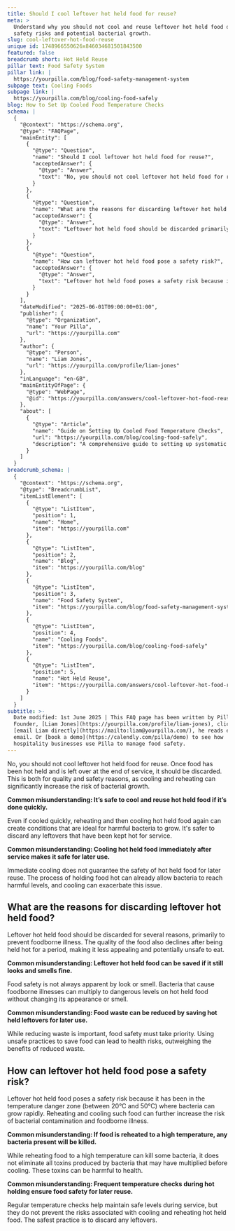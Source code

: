 ```yaml
---
title: Should I cool leftover hot held food for reuse?
meta: >
  Understand why you should not cool and reuse leftover hot held food due to
  safety risks and potential bacterial growth.
slug: cool-leftover-hot-food-reuse
unique id: 1748966550626x846034681501843500
featured: false
breadcrumb short: Hot Held Reuse
pillar text: Food Safety System
pillar link: |
  https://yourpilla.com/blog/food-safety-management-system
subpage text: Cooling Foods
subpage link: |
  https://yourpilla.com/blog/cooling-food-safely
blog: How to Set Up Cooled Food Temperature Checks
schema: |
  {
    "@context": "https://schema.org",
    "@type": "FAQPage",
    "mainEntity": [
      {
        "@type": "Question",
        "name": "Should I cool leftover hot held food for reuse?",
        "acceptedAnswer": {
          "@type": "Answer",
          "text": "No, you should not cool leftover hot held food for reuse. Once food has been hot held and is left over at the end of service, it should be discarded to ensure safety and maintain quality. Cooling and reheating can significantly increase the risk of bacterial growth, making the food unsafe for consumption."
        }
      },
      {
        "@type": "Question",
        "name": "What are the reasons for discarding leftover hot held food?",
        "acceptedAnswer": {
          "@type": "Answer",
          "text": "Leftover hot held food should be discarded primarily to prevent foodborne illness. The quality of the food also declines after being held hot for a period, making it less appealing and potentially unsafe to eat. Bacteria that cause foodborne illnesses can multiply to dangerous levels on hot held food without changing its appearance or smell."
        }
      },
      {
        "@type": "Question",
        "name": "How can leftover hot held food pose a safety risk?",
        "acceptedAnswer": {
          "@type": "Answer",
          "text": "Leftover hot held food poses a safety risk because it has been maintained in the temperature danger zone where bacteria can grow rapidly. Reheating and cooling such food can further increase the risk of bacterial contamination and foodborne illness. While reheating food to a high temperature can kill some bacteria, it does not eliminate all toxins produced by bacteria that may have multiplied before cooling."
        }
      }
    ],
    "dateModified": "2025-06-01T09:00:00+01:00",
    "publisher": {
      "@type": "Organization",
      "name": "Your Pilla",
      "url": "https://yourpilla.com"
    },
    "author": {
      "@type": "Person",
      "name": "Liam Jones",
      "url": "https://yourpilla.com/profile/liam-jones"
    },
    "inLanguage": "en-GB",
    "mainEntityOfPage": {
      "@type": "WebPage",
      "@id": "https://yourpilla.com/answers/cool-leftover-hot-food-reuse"
    },
    "about": [
      {
        "@type": "Article",
        "name": "Guide on Setting Up Cooled Food Temperature Checks",
        "url": "https://yourpilla.com/blog/cooling-food-safely",
        "description": "A comprehensive guide to setting up systematic checks for cooled food temperatures to ensure food safety and compliance."
      }
    ]
  }
breadcrumb_schema: |
  {
    "@context": "https://schema.org",
    "@type": "BreadcrumbList",
    "itemListElement": [
      {
        "@type": "ListItem",
        "position": 1,
        "name": "Home",
        "item": "https://yourpilla.com"
      },
      {
        "@type": "ListItem",
        "position": 2,
        "name": "Blog",
        "item": "https://yourpilla.com/blog"
      },
      {
        "@type": "ListItem",
        "position": 3,
        "name": "Food Safety System",
        "item": "https://yourpilla.com/blog/food-safety-management-system"
      },
      {
        "@type": "ListItem",
        "position": 4,
        "name": "Cooling Foods",
        "item": "https://yourpilla.com/blog/cooling-food-safely"
      },
      {
        "@type": "ListItem",
        "position": 5,
        "name": "Hot Held Reuse",
        "item": "https://yourpilla.com/answers/cool-leftover-hot-food-reuse"
      }
    ]
  }
subtitle: >-
  Date modified: 1st June 2025 | This FAQ page has been written by Pilla
  Founder, [Liam Jones](https://yourpilla.com/profile/liam-jones), click to
  [email Liam directly](https://mailto:liam@yourpilla.com/), he reads every
  email. Or [book a demo](https://calendly.com/pilla/demo) to see how
  hospitality businesses use Pilla to manage food safety.
---
```

No, you should not cool leftover hot held food for reuse. Once food has been hot held and is left over at the end of service, it should be discarded. This is both for quality and safety reasons, as cooling and reheating can significantly increase the risk of bacterial growth.

**Common misunderstanding: It’s safe to cool and reuse hot held food if it’s done quickly.**

Even if cooled quickly, reheating and then cooling hot held food again can create conditions that are ideal for harmful bacteria to grow. It's safer to discard any leftovers that have been kept hot for service.

**Common misunderstanding: Cooling hot held food immediately after service makes it safe for later use.**

Immediate cooling does not guarantee the safety of hot held food for later reuse. The process of holding food hot can already allow bacteria to reach harmful levels, and cooling can exacerbate this issue.

## What are the reasons for discarding leftover hot held food?

Leftover hot held food should be discarded for several reasons, primarily to prevent foodborne illness. The quality of the food also declines after being held hot for a period, making it less appealing and potentially unsafe to eat.

**Common misunderstanding: Leftover hot held food can be saved if it still looks and smells fine.**

Food safety is not always apparent by look or smell. Bacteria that cause foodborne illnesses can multiply to dangerous levels on hot held food without changing its appearance or smell.

**Common misunderstanding: Food waste can be reduced by saving hot held leftovers for later use.**

While reducing waste is important, food safety must take priority. Using unsafe practices to save food can lead to health risks, outweighing the benefits of reduced waste.

## How can leftover hot held food pose a safety risk?

Leftover hot held food poses a safety risk because it has been in the temperature danger zone (between 20°C and 50°C) where bacteria can grow rapidly. Reheating and cooling such food can further increase the risk of bacterial contamination and foodborne illness.

**Common misunderstanding: If food is reheated to a high temperature, any bacteria present will be killed.**

While reheating food to a high temperature can kill some bacteria, it does not eliminate all toxins produced by bacteria that may have multiplied before cooling. These toxins can be harmful to health.

**Common misunderstanding: Frequent temperature checks during hot holding ensure food safety for later reuse.**

Regular temperature checks help maintain safe levels during service, but they do not prevent the risks associated with cooling and reheating hot held food. The safest practice is to discard any leftovers.

